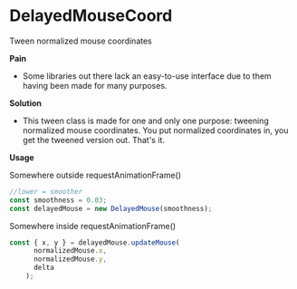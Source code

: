 # DelayedMouseCoord
Tween normalized mouse coordinates

**Pain**
- Some libraries out there lack an easy-to-use interface due to them having been made for many purposes.

**Solution**
- This tween class is made for one and only one purpose: tweening normalized mouse coordinates. You put normalized coordinates in, you get the tweened version out. That's it.

**Usage**

Somewhere outside requestAnimationFrame()
```ts
//lower = smoother
const smoothness = 0.03;
const delayedMouse = new DelayedMouse(smoothness);
```

Somewhere inside requestAnimationFrame()
```ts
const { x, y } = delayedMouse.updateMouse(
      normalizedMouse.x,
      normalizedMouse.y,
      delta
    );
```

